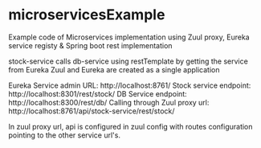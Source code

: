 # microservicesExample
Example code of Microservices implementation using Zuul proxy, Eureka service registy & Spring boot rest implementation

stock-service calls db-service using restTemplate by getting the service from Eureka
Zuul and Eureka are created as a single application

Eureka Service admin URL: http://localhost:8761/
Stock service endpoint: http://localhost:8301/rest/stock/
DB Service endpoint: http://localhost:8300/rest/db/
Calling through Zuul proxy url: http://localhost:8761/api/stock-service/rest/stock/

In zuul proxy url, api is configured in zuul config with routes configuration pointing to the other service url's.
